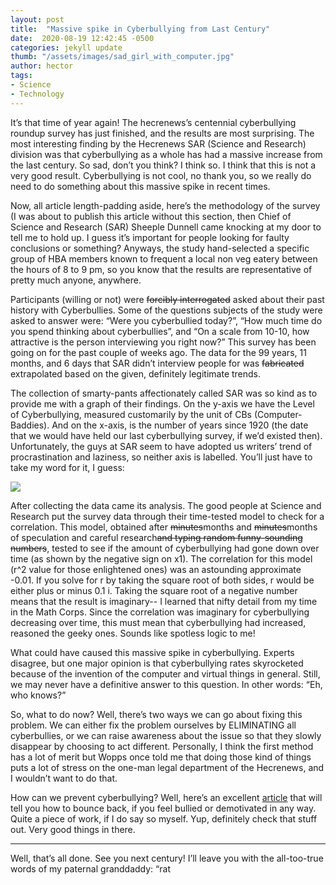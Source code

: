 ```yaml
---
layout: post
title:  "Massive spike in Cyberbullying from Last Century"
date:  2020-08-19 12:42:45 -0500
categories: jekyll update
thumb: "/assets/images/sad_girl_with_computer.jpg"
author: hector
tags:
- Science
- Technology
---
```


It’s that time of year again! The hecrenews’s centennial cyberbullying roundup survey has just finished, and the results are most surprising. The most interesting finding by the Hecrenews SAR (Science and Research) division was that cyberbullying as a whole has had a massive increase from the last century. So sad, don’t you think? I think so. I think that this is not a very good result. Cyberbullying is not cool, no thank you, so we really do need to do something about this massive spike in recent times. 

Now, all article length-padding aside, here’s the methodology of the survey (I was about to publish this article without this section, then Chief of Science and Research (SAR) Sheeple Dunnell came knocking at my door to tell me to hold up. I guess it’s important for people looking for faulty conclusions or something? Anyways, the study hand-selected a specific group of HBA members known to frequent a local non veg eatery between the hours of 8 to 9 pm, so you know that the results are representative of pretty much anyone, anywhere.

Participants (willing or not) were ~~forcibly interrogated~~ asked about their past history with Cyberbullies. Some of the questions subjects of the study were asked to answer were: “Were you cyberbullied today?”, “How much time do you spend thinking about cyberbullies”, and “On a scale from 10-10, how attractive is the person interviewing you right now?” This survey has been going on for the past couple of weeks ago. The data for the 99 years, 11 months, and 6 days that SAR didn’t interview people for was ~~fabricated~~ extrapolated based on the given, definitely legitimate trends. 

The collection of smarty-pants affectionately called SAR was so kind as to provide me with a graph of their findings. On the y-axis we have the Level of Cyberbullying, measured customarily by the unit of CBs (Computer-Baddies). And on the x-axis, is the number of years since 1920 (the date that we would have held our last cyberbullying survey, if we’d existed then). Unfortunately, the guys at SAR seem to have adopted us writers’ trend of procrastination and laziness, so neither axis is labelled. You’ll just have to take my word for it, I guess:

![](https://hecrenews.github.io/assets/images/cbs_vs_years_since_1920_graph.JPG)

After collecting the data came its analysis. The good people at Science and Research put the survey data through their time-tested model to check for a correlation. This model, obtained after ~~minutes~~months and ~~minutes~~months of speculation and careful research~~and typing random funny-sounding numbers~~, tested to see if the amount of cyberbullying had gone down over time (as shown by the negative sign on x1). The correlation for this model (r^2 value for those enlightened ones) was an astounding approximate -0.01. If you solve for r by taking the square root of both sides, r would be either plus or minus 0.1 i. Taking the square root of a negative number means that the result is imaginary-- I learned that nifty detail from my time in the Math Corps. Since the correlation was imaginary for cyberbullying decreasing over time, this must mean that cyberbullying had increased, reasoned the geeky ones. Sounds like spotless logic to me!

What could have caused this massive spike in cyberbullying. Experts disagree, but one major opinion is that cyberbullying rates skyrocketed because of the invention of the computer and virtual things in general. Still, we may never have a definitive answer to this question. In other words: “Eh, who knows?”

So, what to do now? Well, there’s two ways we can go about fixing this problem. We can either fix the problem ourselves by ELIMINATING all cyberbullies, or we can raise awareness about the issue so that they slowly disappear by choosing to act different. Personally, I think the first method has a lot of merit but Wopps once told me that doing those kind of things puts a lot of stress on the one-man legal department of the Hecrenews, and I wouldn’t want to do that.

How can we prevent cyberbullying? Well, here’s an excellent <a href="https://melnewzers.blogspot.com/2020/07/how-to-stay-positive-when-people.html" target="_blank">article</a> that will tell you how to bounce back, if you feel bullied or demotivated in any way. Quite a piece of work, if I do say so myself. Yup, definitely check that stuff out. Very good things in there.


---

Well, that’s all done. See you next century! I’ll leave you with the all-too-true words of my paternal granddaddy: “rat

